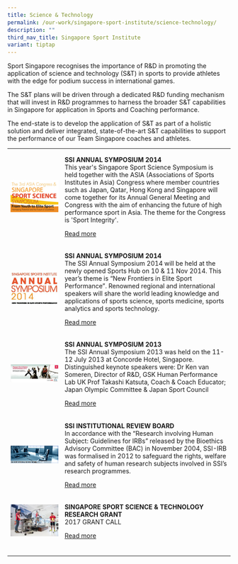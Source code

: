 ```yaml
---
title: Science & Technology
permalink: /our-work/singapore-sport-institute/science-technology/
description: ""
third_nav_title: Singapore Sport Institute
variant: tiptap
---
```

<p>Sport Singapore&nbsp;recognises the importance of R&amp;D in promoting
the application of science and technology (S&amp;T) in sports to provide
athletes with the edge for podium success in international games.&nbsp;</p>
<p>The S&amp;T plans will be driven through a dedicated R&amp;D funding mechanism
that will invest in R&amp;D programmes to harness the broader S&amp;T capabilities
in Singapore for application in Sports and Coaching performance.&nbsp;</p>
<p>The end-state is to develop the application of S&amp;T as part of a holistic
solution and deliver integrated, state-of-the-art S&amp;T capabilities
to support the performance of our Team Singapore coaches and athletes.</p>
<p></p>
<table>
<tbody>
<tr>
<td rowspan="1" colspan="7">
<div class="isomer-image-wrapper">
<img style="width: 100%" height="auto" width="100%" alt="SSI ANNUAL SYMPOSIUM 2018" src="/images/Our%20Work/Singapore%20Sports%20Institute/Science%20and%20Technology/SSI-Symposium-2018.jpeg">
</div>
</td>
<td rowspan="1" colspan="1">
<p><strong>SSI ANNUAL SYMPOSIUM 2014</strong> 
<br>This year's Singapore Sport Science Symposium is held together with the
ASIA (Associations of Sports Institutes in Asia) Congress where member
countries such as Japan, Qatar, Hong Kong and Singapore will come together
for its Annual General Meeting and Congress with the aim of enhancing the
future of high performance sport in Asia. The theme for the Congress is
'Sport Integrity'.</p>
<p></p>
<p><a href="/singapore-sport-institute/science-and-technology/ssi-annual-symposium-2018/" rel="noopener noreferrer nofollow" target="_blank">Read more</a>
</p>
</td>
</tr>
<tr>
<td rowspan="1" colspan="7">
<div class="isomer-image-wrapper">
<img style="width: 100%" height="auto" width="100%" alt="SSI ANNUAL SYMPOSIUM 2014" src="/images/Our%20Work/Singapore%20Sports%20Institute/Science%20and%20Technology/SSI_Symposium_2014.jpeg">
</div>
</td>
<td rowspan="1" colspan="1">
<p><strong>SSI ANNUAL SYMPOSIUM 2014</strong> 
<br>The SSI Annual Symposium 2014 will be held at the newly opened Sports
Hub on 10 &amp; 11 Nov 2014. This year’s theme is “New Frontiers in Elite
Sport Performance”. Renowned regional and international speakers will share
the world leading knowledge and applications of sports science, sports
medicine, sports analytics and sports technology.</p>
<p></p>
<p><a href="/singapore-sport-institute/science-and-technology/ssi-annual-symposium-2014/" rel="noopener noreferrer nofollow" target="_blank">Read more</a>
</p>
</td>
</tr>
<tr>
<td rowspan="1" colspan="7">
<div class="isomer-image-wrapper">
<img style="width: 100%" height="auto" width="100%" alt="SSI ANNUAL SYMPOSIUM 2013" src="/images/Our%20Work/Singapore%20Sports%20Institute/Science%20and%20Technology/SSI_Annual_Symposium_2013.jpeg">
</div>
</td>
<td rowspan="1" colspan="1">
<p><strong>SSI ANNUAL SYMPOSIUM 2013</strong> 
<br>The SSI Annual Symposium 2013 was held on the 11-12 July 2013 at Concorde
Hotel, Singapore. Distinguished keynote speakers were: Dr Ken van Someren,
Director of R&amp;D, GSK Human Performance Lab UK Prof Takashi Katsuta,
Coach &amp; Coach Educator; Japan Olympic Committee &amp; Japan Sport Council
<br>
</p>
<p><a href="/singapore-sport-institute/science-and-technology/ssi-annual-symposium-2013/" rel="noopener noreferrer nofollow" target="_blank">Read more</a>
</p>
</td>
</tr>
<tr>
<td rowspan="1" colspan="7">
<div class="isomer-image-wrapper">
<img style="width: 100%" height="auto" width="100%" alt="SSI INSTITUTIONAL REVIEW BOARD" src="/images/Our%20Work/Singapore%20Sports%20Institute/Science%20and%20Technology/SSI_IRB.png">
</div>
</td>
<td rowspan="1" colspan="1">
<p><strong>SSI INSTITUTIONAL REVIEW BOARD</strong> 
<br>In accordance with the “Research involving Human Subject: Guidelines for
IRBs” released by the Bioethics Advisory Committee (BAC) in November 2004,
SSI-IRB was formalised in 2012 to safeguard the rights, welfare and safety
of human research subjects involved in SSI’s research programmes.
<br>
</p>
<p><a href="/singapore-sport-institute/science-and-technology/ssi-institutional-review-board/" rel="noopener noreferrer nofollow" target="_blank">Read more</a>
</p>
</td>
</tr>
<tr>
<td rowspan="1" colspan="7">
<div class="isomer-image-wrapper">
<img style="width: 100%" height="auto" width="100%" alt="" src="/images/Our%20Work/Singapore%20Sports%20Institute/Science%20and%20Technology/Science_and_Technology_SSI.jpeg">
</div>
</td>
<td rowspan="1" colspan="1">
<p><strong>SINGAPORE SPORT SCIENCE &amp; TECHNOLOGY RESEARCH GRANT</strong> 
<br>2017 GRANT CALL
<br>
</p>
<p><a href="/singapore-sport-institute/science-and-technology/singapore-sport-science-technology-research-grant/" rel="noopener noreferrer nofollow" target="_blank">Read more</a>
</p>
</td>
</tr>
<tr>
<td rowspan="1" colspan="1">
<p></p>
</td>
<td rowspan="1" colspan="1">
<p></p>
</td>
<td rowspan="1" colspan="1">
<p></p>
</td>
<td rowspan="1" colspan="1">
<p></p>
</td>
<td rowspan="1" colspan="1">
<p></p>
</td>
<td rowspan="1" colspan="1">
<p></p>
</td>
<td rowspan="1" colspan="1">
<p></p>
</td>
<td rowspan="1" colspan="1">
<p></p>
</td>
</tr>
</tbody>
</table>
<p></p>